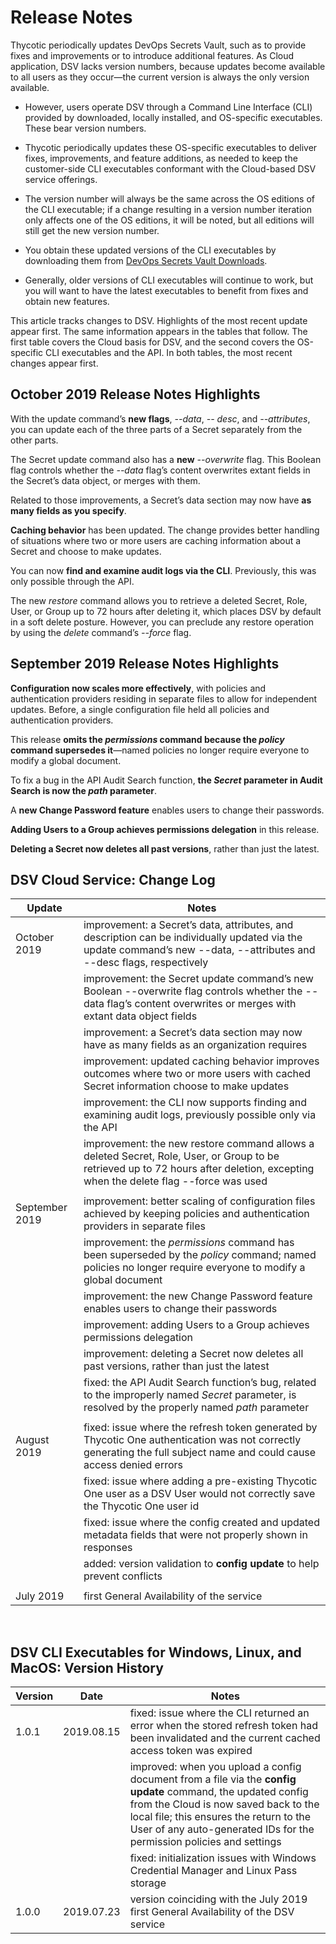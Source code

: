 ﻿[title]: # (Release Notes)
[tags]: # (DevOps Secrets Vault,DSV,)
[priority]: # (2110)

# Release Notes

Thycotic periodically updates DevOps Secrets Vault, such as to provide fixes and improvements or to introduce additional features. As Cloud application, DSV lacks version numbers, because updates become available to all users as they occur—the current version is always the only version available.

* However, users operate DSV through a Command Line Interface (CLI) provided by downloaded, locally installed, and OS-specific executables. These bear version numbers.

* Thycotic periodically updates these OS-specific executables to deliver fixes, improvements, and feature additions, as needed to keep the customer-side CLI executables conformant with the Cloud-based DSV service offerings.

* The version number will always be the same across the OS editions of the CLI executable; if a change resulting in a version number iteration only affects one of the OS editions, it will be noted, but all editions will still get the new version number.

* You obtain these updated versions of the CLI executables by downloading them from [DevOps Secrets Vault Downloads](https://dsv.thycotic.com/downloads).

* Generally, older versions of CLI executables will continue to work, but you will want to have the latest executables to benefit from fixes and obtain new features.

This article tracks changes to DSV. Highlights of the most recent update appear first. The same information appears in the tables that follow. The first table covers the Cloud basis for DSV, and the second covers the OS-specific CLI executables and the API. In both tables, the most recent changes appear first.

## October 2019 Release Notes Highlights

With the update command’s **new flags**, *--data*, *-- desc*, and *--attributes*, you can update each of the three parts of a Secret separately from the other parts. 

The Secret update command also has a **new** *--overwrite* flag. This Boolean flag controls whether the *--data* flag’s content overwrites extant fields in the Secret’s data object, or merges with them.

Related to those improvements, a Secret’s data section may now have **as many fields as you specify**.

**Caching behavior** has been updated. The change provides better handling of situations where two or more users are caching information about a Secret and choose to make updates.

You can now **find and examine audit logs via the CLI**. Previously, this was only possible through the API. 

The new *restore* command allows you to retrieve a deleted Secret, Role, User, or Group up to 72 hours after deleting it, which places DSV by default in a soft delete posture. However, you can preclude any restore operation by using the *delete* command’s *--force* flag.

## September 2019 Release Notes Highlights

**Configuration now scales more effectively**, with policies and authentication providers residing in separate files to allow for independent updates. Before, a single configuration file held all policies and authentication providers.

This release **omits the *permissions* command because the *policy* command supersedes it**—named policies no longer require everyone to modify a global document. 

To fix a bug in the API Audit Search function, **the *Secret* parameter in Audit Search is now the *path* parameter**.

A **new Change Password feature** enables users to change their passwords.

**Adding Users to a Group achieves permissions delegation** in this release.

**Deleting a Secret now deletes all past versions**, rather than just the latest.

## DSV Cloud Service: Change Log

| **Update**             | **Notes**                                  |
|------------------------|--------------------------------------------|
| October 2019           | improvement: a Secret’s data, attributes, and description can be individually updated via the update command’s new --data, --attributes and --desc flags, respectively |
|                        | improvement: the Secret update command’s new Boolean --overwrite flag controls whether the --data flag’s content overwrites or merges with extant data object fields |
|                        | improvement: a Secret’s data section may now have as many fields as an organization requires |
|                        | improvement: updated caching behavior improves outcomes where two or more users with cached Secret information choose to make updates  |
|                        | improvement: the CLI now supports finding and examining audit logs, previously possible only via the API |
|                        | improvement: the new restore command allows a deleted Secret, Role, User, or Group to be retrieved up to 72 hours after deletion, excepting when the delete flag --force was used  |
|                        |      |
| September 2019         | improvement: better scaling of configuration files achieved by keeping policies and authentication providers in separate files  |
|                        | improvement: the *permissions* command has been superseded by the *policy* command; named policies no longer require everyone to modify a global document |
|                        | improvement: the new Change Password feature enables users to change their passwords |
|                        | improvement: adding Users to a Group achieves permissions delegation |
|                        | improvement: deleting a Secret now deletes all past versions, rather than just the latest |
|                        | fixed: the API Audit Search function’s bug, related to the improperly named *Secret* parameter, is resolved by the properly named *path* parameter |
|                        |      |
| August 2019            | fixed: issue where the refresh token generated by Thycotic One authentication was not correctly generating the full subject name and could cause access denied errors |
|                        | fixed: issue where adding a pre-existing Thycotic One user as a DSV User would not correctly save the Thycotic One user id |
|                        | fixed: issue where the config created and updated metadata fields that were not properly shown in responses |
|                        | added: version validation to **config update** to help prevent conflicts |
|                        |      |
| July 2019              | first General Availability of the service  |
 
  
  
 
## DSV CLI Executables for Windows, Linux, and MacOS: Version History

| **Version** | **Date**   | **Notes**  |
|-------------|------------|------------|
| 1.0.1       | 2019.08.15 | fixed: issue where the CLI returned an error when the stored refresh token had been invalidated and the current cached access token was expired |
|             |            | improved: when you upload a config document from a file via the **config update** command, the updated config from the Cloud is now saved back to the local file; this ensures the return to the User of any auto-generated IDs for the permission policies and settings |
|             |            | fixed: initialization issues with Windows Credential Manager and Linux Pass storage |
| 1.0.0       | 2019.07.23 | version coinciding with the July 2019 first General Availability of the DSV service |

